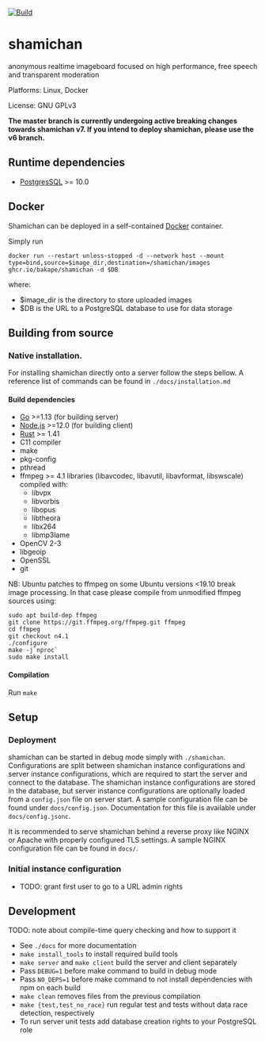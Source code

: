 [![Build](https://github.com/bakape/shamichan/workflows/Build/badge.svg?branch=master)](https://github.com/bakape/shamichan/actions?query=workflow%3ABuild+branch%3Amaster)

# shamichan
anonymous realtime imageboard focused on high performance, free speech and transparent moderation

Platforms: Linux, Docker

License: GNU GPLv3


__The master branch is currently undergoing active breaking changes towards shamichan v7. If you intend to deploy shamichan, please use the v6 branch.__

## Runtime dependencies

* [PostgresSQL](https://www.postgresql.org/download/) >= 10.0

## Docker

Shamichan can be deployed in a self-contained [Docker](https://www.docker.com/)
container.

Simply run

```
docker run --restart unless-stopped -d --network host --mount type=bind,source=$image_dir,destination=/shamichan/images ghcr.io/bakape/shamichan -d $DB
```

where:
- $image_dir is the directory to store uploaded images
- $DB is the URL to a PostgreSQL database to use for data storage

## Building from source

### Native installation.

For installing shamichan directly onto a server follow the steps bellow.
A reference list of commands can be found in `./docs/installation.md`

#### Build dependencies

* [Go](https://golang.org/doc/install) >=1.13 (for building server)
* [Node.js](https://nodejs.org) >=12.0 (for building client)
* [Rust](https://www.rust-lang.org/) >= 1.41
* C11 compiler
* make
* pkg-config
* pthread
* ffmpeg >= 4.1 libraries (libavcodec, libavutil, libavformat, libswscale)
compiled with:
    * libvpx
    * libvorbis
    * libopus
    * libtheora
    * libx264
    * libmp3lame
* OpenCV 2-3
* libgeoip
* OpenSSL
* git

NB: Ubuntu patches to ffmpeg on some Ubuntu versions <19.10 break image
processing. In that case please compile from unmodified ffmpeg sources using:

```
sudo apt build-dep ffmpeg
git clone https://git.ffmpeg.org/ffmpeg.git ffmpeg
cd ffmpeg
git checkout n4.1
./configure
make -j`nproc`
sudo make install
```

#### Compilation

Run `make`

## Setup

### Deployment

<!-- TODO: update -->

shamichan can be started in debug mode simply with `./shamichan`.
Configurations are split between shamichan instance configurations
and server instance configurations, which are required to start
the server and connect to the database.
The shamichan instance configurations are stored in the database, but
server instance configurations are optionally loaded from a `config.json`
file on server start.
A sample configuration file can be found under `docs/config.json`.
Documentation for this file is available under `docs/config.jsonc`.

It is recommended to serve shamichan behind a reverse proxy like NGINX or Apache
with properly configured TLS settings. A sample NGINX configuration file can be
found in `docs/`.

### Initial instance configuration

* TODO: grant first user to go to a URL admin rights

## Development

TODO: note about compile-time query checking and how to support it

* See `./docs` for more documentation
* `make install_tools` to install required build tools
* `make server` and `make client` build the server and client separately
* Pass `DEBUG=1` before make command to build in debug mode
* Pass `NO_DEPS=1` before make command to not install dependencies with npm on
each build
* `make clean` removes files from the previous compilation
* `make {test,test_no_race}` run regular test and tests without data race
detection, respectively
* To run server unit tests add database creation rights to your PostgreSQL role
